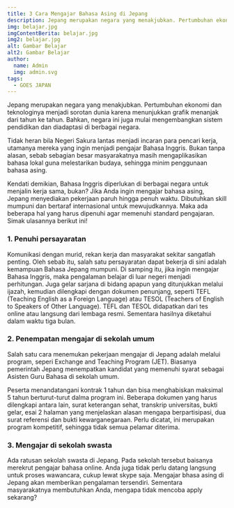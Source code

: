 ```yaml
---
title: 3 Cara Mengajar Bahasa Asing di Jepang
description: Jepang merupakan negara yang menakjubkan. Pertumbuhan ekonomi dan teknologinya menjadi sorotan dunia karena menunjukkan grafik menanjak dari tahun ke tahun. Bahkan, negara ini juga mulai mengembangkan sistem pendidikan dan diadaptasi di berbagai negara.
img: belajar.jpg
imgContentBerita: belajar.jpg
img2: belajar.jpg
alt: Gambar Belajar
alt2: Gambar Belajar
author:
  name: Admin
  img: admin.svg
tags:
  - GOES JAPAN
---
```


Jepang merupakan negara yang menakjubkan. Pertumbuhan ekonomi dan teknologinya menjadi sorotan dunia karena menunjukkan grafik menanjak dari tahun ke tahun. Bahkan, negara ini juga mulai mengembangkan sistem pendidikan dan diadaptasi di berbagai negara.

Tidak heran bila Negeri Sakura lantas menjadi incaran para pencari kerja, utamanya mereka yang ingin menjadi pengajar Bahasa Inggris. Bukan tanpa alasan, sebab sebagian besar masyarakatnya masih mengaplikasikan bahasa lokal guna melestarikan budaya, sehingga minim penggunaan bahasa asing.

Kendati demikian, Bahasa Inggris diperlukan di berbagai negara untuk menjalin kerja sama, bukan? Jika Anda ingin mengajar bahasa asing, Jepang menyediakan pekerjaan paruh hingga penuh waktu. Dibutuhkan skill mumpuni dan bertaraf internasional untuk mewujudkannya. Maka ada beberapa hal yang harus dipenuhi agar memenuhi standard pengajaran. Simak ulasannya berikut ini!

### 1. Penuhi persayaratan

Komunikasi dengan murid, rekan kerja dan masyarakat sekitar sangatlah penting. Oleh sebab itu, salah satu persayaratan dapat bekerja di sini adalah kemampuan Bahasa Jepang mumpuni.
Di samping itu, jika ingin mengajar Bahasa Inggris, maka pengalaman belajar di luar negeri menjadi perhitungan. Juga gelar sarjana di bidang apapun yang ditunjukkan melalui ijazah, kemudian dilengkapi dengan dokumen penunjang, seperti TEFL (Teaching English as a Foreign Language) atau TESOL (Teachers of English to Speakers of Other Language).
TEFL dan TESOL didapatkan dari tes online atau langsung dari lembaga resmi. Sementara hasilnya diketahui dalam waktu tiga bulan.

### 2. Penempatan mengajar di sekolah umum

Salah satu cara menemukan pekerjaan mengajar di Jepang adalah melalui program, seperi Exchange and Teaching Program (JET). Biasanya pemerintah Jepang menempatkan kandidat yang memenuhi syarat sebagai Asisten Guru Bahasa di sekolah umum.

Peserta menandatangani kontrak 1 tahun dan bisa menghabiskan maksimal 5 tahun berturut-turut dalma program ini. Beberapa dokumen yang harus dilengkapi antara lain, surat keterangan sehat, transkrip universitas, bukti gelar, esai 2 halaman yang menjelaskan alasan mengapa berpartisipasi, dua surat referensi dan bukti kewarganegaraan. Perlu dicatat, ini merupakan program kompetitif, sehingga tidak semua pelamar diterima.

### 3. Mengajar di sekolah swasta

Ada ratusan sekolah swasta di Jepang. Pada sekolah tersebut baisanya merekrut pengajar bahasa online. Anda juga tidak perlu datang langsung untuk proses wawancara, cukup lewat skype saja.
Mengajar bhasa asing di Jepang akan memberikan pengalaman tersendiri. Sementara masyarakatnya membutuhkan Anda, mengapa tidak mencoba apply sekarang?
